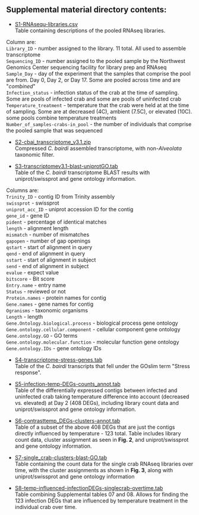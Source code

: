 ## Supplemental material directory contents: 


- [S1-RNAsequ-libraries.csv](https://github.com/RobertsLab/paper-tanner-crab/blob/master/supplemental-material/Supp02-RNAsequ-libraries.csv)         
Table containing descriptions of the pooled RNAseq libraries.      

Column are:     
`Library_ID` - number assigned to the library. 11 total. All used to assemble transcriptome     
`Sequencing_ID` - number assigned to the pooled sample by the Northwest Genomics Center sequencing facility for library prep and RNAseq     
`Sample_Day` - day of the experiment that the samples that comprise the pool are from. Day 0, Day 2, or Day 17. Some are pooled across time and are "_combined_"    
`Infection_status` - infection status of the crab at the time of sampling. Some are pools of infected crab and some are pools of uninfected crab      
`Temperature_treatment` - temperature that the crab were held at at the time of sampling. Some are at decreased (4C), ambient (7.5C), or elevated (10C). some pools combine temperature treatments      
`Number_of_samples-crabs-in_pool` - the number of individuals that comprise the pooled sample that was sequenced 

- [S2-cbai_transcriptome_v3.1.zip](https://github.com/RobertsLab/paper-tanner-crab/blob/master/supplemental-material/Supp03-cbai_transcriptome_v3.1.zip)     
Compressed _C. bairdi_ assembled transcriptome, with non-_Alveolata_ taxonomic filter.

- [S3-transcriptomev3.1-blast-uniprotGO.tab](https://github.com/RobertsLab/paper-tanner-crab/blob/master/supplemental-material/Supp04-transcriptomev3.1-blast-uniprotGO.tab)         
Table of the _C. bairdi_ transcriptome BLAST results with uniprot/swissprot and gene ontology information.      

Columns are:   
`Trinity_ID` - contig ID from Trinity assembly     
`swissprot` - swissprot     
`uniprot_acc_ID` - uniprot accession ID for the contig  
`gene_id` - gene ID    
`pident` - percentage of identical matches      
`length` -  alignment length           
`mismatch` - number of mismatches        
`gapopen` - number of gap openings    
`qstart` - start of alignment in query     
`qend` - end of alignment in query      
`sstart` - start of alignment in subject       
`send` - end of alignment in subject     
`evalue` - expect value      
`bitscore` - Bit score     
`Entry.name` - entry name       
`Status` - reviewed or not        
`Protein.names` - protein names for contig     
`Gene.names` - gene names for contig       
`Ogranisms` - taxonomic organisms       
`Length` - length             
`Gene.Ontology.biological.process` - biological process gene ontology            
`Gene.ontology.cellular.component` - cellular component gene ontology     
`Gene.ontology.GO` - GO terms              
`Gene.ontology.molecular.function` - molecular function gene ontology           
`Gene.ontology.IDs` - gene ontology IDs         


- [S4-transcriptome-stress-genes.tab](https://github.com/RobertsLab/paper-tanner-crab/blob/master/supplemental-material/Supp05-transcriptome-stress-genes.tab)    
Table of the _C. bairdi_ transcripts that fell under the GOslim term "Stress response".      


- [S5-infection-temp-DEGs-counts_annot.tab](https://github.com/RobertsLab/paper-tanner-crab/blob/master/supplemental-material/Supp06-infection-temp-DEGs-counts_annot.tab)        
Table of the differentially expressed contigs between infected and uninfected crab taking temperature difference into account (decreased vs. elevated) at Day 2 (408 DEGs), including library count data and uniprot/swissprot and gene ontology information.

- [S6-contrasttemp_DEGs-clusters-annot.tab](https://github.com/RobertsLab/paper-tanner-crab/blob/master/supplemental-material/Supp07-contrasttemp_DEGs-clusters-annot.tab)       
Table of a subset of the above 408 DEGs that are just the contigs directly influenced by temperature - 123 total. Table includes library count data, cluster assignment as seen in **Fig. 2**, and uniprot/swissprot and gene ontology information. 

- [S7-single_crab-clusters-blast-GO.tab](https://github.com/RobertsLab/paper-tanner-crab/blob/master/supplemental-material/Supp08-single_crab-clusters-blast-GO.tab)          
Table containing the count data for the single crab RNAseq libraries over time, with the cluster assignments as shown in **Fig. 3**, along with uniprot/swissprot and gene ontology information 

- [S8-temp-influenced-infectionDEGs-singlecrab-overtime.tab](https://github.com/RobertsLab/paper-tanner-crab/blob/master/supplemental-material/Supp09-temp-influenced-infectionDEGs-singlecrab-overtime.tab)       
Table combining Supplemental tables 07 and 08. Allows for finding the 123 infection DEGs that are influenced by temperature treatment in the individual crab over time. 

